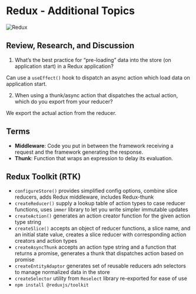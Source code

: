# Redux - Additional Topics

![Redux](https://i.morioh.com/200529/aec01012.jpg)

## Review, Research, and Discussion

1. What’s the best practice for “pre-loading” data into the store (on application start) in a Redux application?

Can use a `useEffect()` hook to dispatch an async action which load data on application start.

2. When using a thunk/async action that dispatches the actual action, which do you export from your reducer?

We export the actual action from the reducer.

## Terms

- **Middleware**: Code you put in between the framework receiving a request and the framework generating the response.
- **Thunk**: Function that wraps an expression to delay its evaluation.

## Redux Toolkit (RTK)

- `configureStore()` provides simplified config options, combine slice reducers, adds Redux middleware, includes Redux-thunk
- `createReducer()` supply a lookup table of action types to case reducer functions, uses `immer` library to let you write simpler immutable updates
- `createAction()` generates an action creator function for the given action type string
- `createSlice()` accepts an object of reducer functions, a slice name, and an initial state value, creates a slice reducer with corresponding action creators and action types
- `createAsyncThunk` accepts an action type string and a function that returns a promise, generates a thunk that dispatches action based on promise
- `createEntityAdaptor` generates set of reusable reducers adn selectors to manage normalized data in the store
- `createSelector` utility from `Reselect` library re-exported for ease of use
- `npm install @reduxjs/toolkit`
